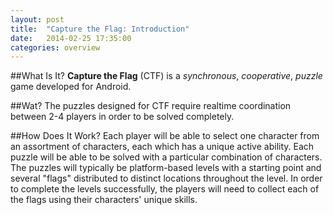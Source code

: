 ```yaml
---
layout: post
title:  "Capture the Flag: Introduction"
date:   2014-02-25 17:35:00
categories: overview
---
```

##What Is It?
**Capture the Flag** (CTF) is a *synchronous*, *cooperative*, *puzzle* game developed for Android.

##Wat?
The puzzles designed for CTF require realtime coordination between 2-4 players in order to be solved completely.

##How Does It Work?
Each player will be able to select one character from an assortment of characters, each which has a unique active ability. Each puzzle will be able to be solved with a particular combination of characters. The puzzles will typically be platform-based levels with a starting point and several "flags" distributed to distinct locations throughout the level. In order to complete the levels successfully, the players will need to collect each of the flags using their characters' unique skills.